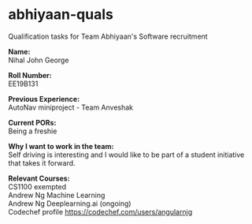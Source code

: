 # abhiyaan-quals
Qualification tasks for Team Abhiyaan's Software recruitment

<b>Name:</b><br>
Nihal John George

<b>Roll Number:</b><br>
EE19B131

<b>Previous Experience:</b><br>
AutoNav miniproject - Team Anveshak 

<b>Current PORs:</b><br>
Being a freshie

<b>Why I want to work in the team:</b><br>
Self driving is interesting and I would like to be part of a student initiative that takes it forward.

<b>Relevant Courses:</b><br>
CS1100 exempted<br>
Andrew Ng Machine Learning<br>
Andrew Ng Deeplearning.ai (ongoing)<br>
Codechef profile https://codechef.com/users/angularnjg
